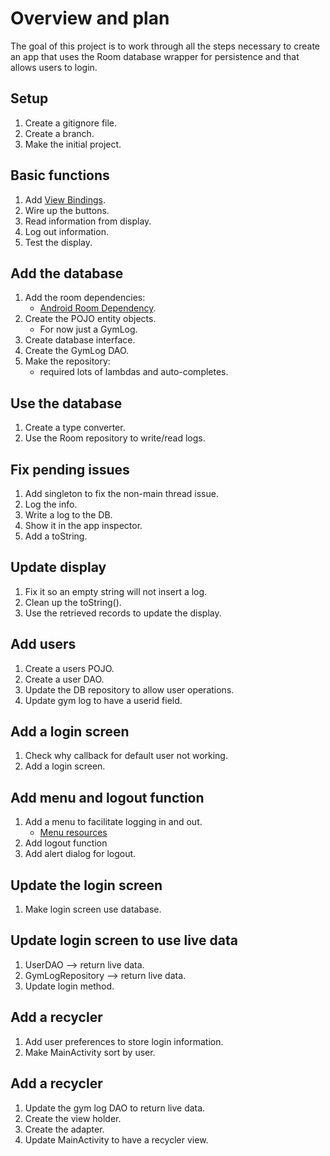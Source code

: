 # Overview and plan
The goal of this project is to work through all the steps necessary to create an app that uses the Room database wrapper for persistence and that allows users to login.

## Setup
1. Create a gitignore file.
2. Create a branch.
3. Make the initial project.

## Basic functions
1. Add [View Bindings](https://developer.android.com/topic/libraries/view-binding).
2. Wire up the buttons.
3. Read information from display.
4. Log out information.
5. Test the display.

## Add the database
1. Add the room dependencies:
   * [Android Room Dependency](https://developer.android.com/jetpack/androidx/releases/room).
2. Create the POJO entity objects.
   * For now just a GymLog.
3. Create database interface.
4. Create the GymLog DAO.
5. Make the repository:
   * required lots of lambdas and auto-completes.

## Use the database
1. Create a type converter.
2. Use the Room repository to write/read logs.

## Fix pending issues
1. Add singleton to fix the non-main thread issue.
2. Log the info.
3. Write a log to the DB.
4. Show it in the app inspector.
5. Add a toString.

## Update display
1. Fix it so an empty string will not insert a log.
2. Clean up the toString().
3. Use the retrieved records to update the display.

## Add users
1. Create a users POJO.
2. Create a user DAO.
3. Update the DB repository to allow user operations.
4. Update gym log to have a userid field.

## Add a login screen
1. Check why callback for default user not working.
2. Add a login screen.

## Add menu and logout function
1. Add a menu to facilitate logging in and out.
   * [Menu resources](https://developer.android.com/guide/topics/resources/menu-resource)
2. Add logout function
3. Add alert dialog for logout.

## Update the login screen
1. Make login screen use database.

## Update login screen to use live data
1. UserDAO --> return live data.
2. GymLogRepository --> return live data.
3. Update login method.

## Add a recycler
1. Add user preferences to store login information.
2. Make MainActivity sort by user.

## Add a recycler
1. Update the gym log DAO to return live data.
2. Create the view holder.
3. Create the adapter.
4. Update MainActivity to have a recycler view.